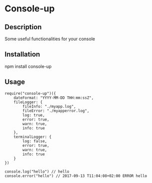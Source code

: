 # Console-up

## Description
Some useful functionalities for your console

## Installation
npm install console-up

## Usage
```
require("console-up")({
    dateFormat: "YYYY-MM-DD THH:mm:ssZ",
    fileLogger: {
        fileInfo: "./myapp.log",
        fileError: "./myapperror.log",
        log: true,
        error: true,
        warn: true,
        info: true
    },
    terminalLogger: {
        log: false,
        error: true,
        warn: true,
        info: true
    }
})

console.log("hello") // hello
console.error("hello") // 2017-09-13 T11:04:08+02:00 ERROR hello
```